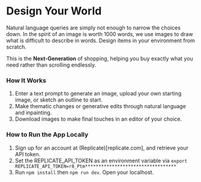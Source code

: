 # Design Your World

Natural language queries are simply not enough to narrow the choices down. In the spirit of an image is worth 1000 words, we use images to draw what is difficult to describe in words. Design items in your environment from scratch. 

This is the **Next-Generation** of shopping, helping you buy exactly what you need rather than scrolling endlessly.

### How It Works

1. Enter a text prompt to generate an image, upload your own starting image, or sketch an outline to start.
2. Make thematic changes or generative edits through natural language and inpainting.
3. Download images to make final touches in an editor of your choice.

### How to Run the App Locally
1. Sign up for an account at (Replicate)[replicate.com], and retrieve your API token.
2. Set the REPLICATE_API_TOKEN as an environment variable via `export REPLICATE_API_TOKEN=r8_Ptm**********************************`
2. Run `npm install` then `npm run dev`. Open your localhost.
